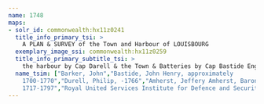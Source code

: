 ```yaml
---
name: 1748
maps:
- solr_id: commonwealth:hx11z0241
  title_info_primary_tsi: > 
    A PLAN & SURVEY of the Town and Harbour of LOUISBOURG
  exemplary_image_ssi: commonwealth:hx11z0259
  title_info_primary_subtitle_tsi: > 
    the harbour by Cap Darell & the Town & Batteries by Cap Bastide Engineer
  name_tsim: ["Barker, John","Bastide, John Henry, approximately
    1700-1770","Durell, Philip, -1766","Amherst, Jeffery Amherst, Baron,
    1717-1797","Royal United Services Institute for Defence and Security Studies"]
---
```

